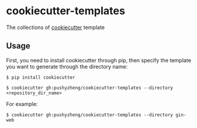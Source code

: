 # cookiecutter-templates

The collections of [cookiecutter](https://github.com/cookiecutter/cookiecutter) template

## Usage

First, you need to install cookiecutter through pip, then specify the template you want to generate through the directory name:

```shell
$ pip install cookiecutter

$ cookiecutter gh:pushyzheng/cookiecutter-templates --directory <repository_dir_name>
```

For example:

```shell
$ cookiecutter gh:pushyzheng/cookiecutter-templates --directory gin-web
```